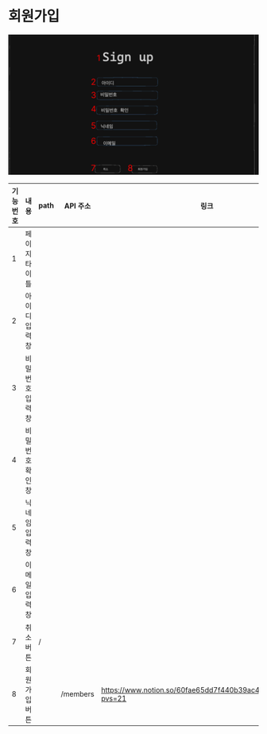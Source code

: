 # 회원가입

![회원가입.png](%E1%84%92%E1%85%AC%E1%84%8B%E1%85%AF%E1%86%AB%E1%84%80%E1%85%A1%E1%84%8B%E1%85%B5%E1%86%B8%202bc7253cc6654d28bfbe7333cdc7e3f8/%25ED%259A%258C%25EC%259B%2590%25EA%25B0%2580%25EC%259E%2585.png)

| 기능번호 | 내용 | path | API 주소 | 링크 |
| --- | --- | --- | --- | --- |
| 1 | 페이지 타이틀 |  |  |  |
| 2 | 아이디 입력창 |  |  |  |
| 3 | 비밀번호 입력창 |  |  |  |
| 4 | 비밀번호 확인창 |  |  |  |
| 5 | 닉네임 입력창 |  |  |  |
| 6 | 이메일 입력창 |  |  |  |
| 7 | 취소 버튼 | / |  |  |
| 8 | 회원가입 버튼 |  | /members | https://www.notion.so/60fae65dd7f440b39ac4b9b498ff2328?pvs=21 |
